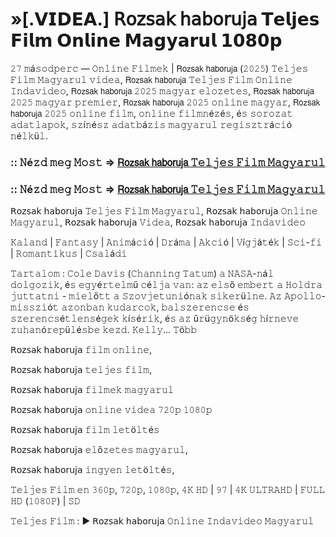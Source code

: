# »[.𝗩𝗜𝗗𝗘𝗔.] 𝖱𝗈𝗓𝗌𝖺𝗄 𝗁𝖺𝖻𝗈𝗋𝗎𝗃𝖺 𝗧𝗲𝗹𝗷𝗲𝘀 𝗙𝗶𝗹𝗺 𝗢𝗻𝗹𝗶𝗻𝗲 𝗠𝗮𝗴𝘆𝗮𝗿𝘂𝗹 𝟭𝟬𝟴𝟬𝗽
𝟸𝟽 𝚖á𝚜𝚘𝚍𝚙𝚎𝚛𝚌 — 𝙾𝚗𝚕𝚒𝚗𝚎 𝙵𝚒𝚕𝚖𝚎𝚔 | 𝖱𝗈𝗓𝗌𝖺𝗄 𝗁𝖺𝖻𝗈𝗋𝗎𝗃𝖺 (𝟸𝟶𝟸𝟻) 𝚃𝚎𝚕𝚓𝚎𝚜 𝙵𝚒𝚕𝚖 𝙼𝚊𝚐𝚢𝚊𝚛𝚞𝚕 𝚟𝚒𝚍𝚎𝚊, 𝖱𝗈𝗓𝗌𝖺𝗄 𝗁𝖺𝖻𝗈𝗋𝗎𝗃𝖺 𝚃𝚎𝚕𝚓𝚎𝚜 𝙵𝚒𝚕𝚖 𝙾𝚗𝚕𝚒𝚗𝚎 𝙸𝚗𝚍𝚊𝚟𝚒𝚍𝚎𝚘, 𝖱𝗈𝗓𝗌𝖺𝗄 𝗁𝖺𝖻𝗈𝗋𝗎𝗃𝖺 𝟸𝟶𝟸𝟻 𝚖𝚊𝚐𝚢𝚊𝚛 𝚎𝚕𝚘𝚣𝚎𝚝𝚎𝚜, 𝖱𝗈𝗓𝗌𝖺𝗄 𝗁𝖺𝖻𝗈𝗋𝗎𝗃𝖺 𝟸𝟶𝟸𝟻 𝚖𝚊𝚐𝚢𝚊𝚛 𝚙𝚛𝚎𝚖𝚒𝚎𝚛, 𝖱𝗈𝗓𝗌𝖺𝗄 𝗁𝖺𝖻𝗈𝗋𝗎𝗃𝖺 𝟸𝟶𝟸𝟻 𝚘𝚗𝚕𝚒𝚗𝚎 𝚖𝚊𝚐𝚢𝚊𝚛, 𝖱𝗈𝗓𝗌𝖺𝗄 𝗁𝖺𝖻𝗈𝗋𝗎𝗃𝖺 𝟸𝟶𝟸𝟻 𝚘𝚗𝚕𝚒𝚗𝚎 𝚏𝚒𝚕𝚖, 𝚘𝚗𝚕𝚒𝚗𝚎 𝚏𝚒𝚕𝚖𝚗é𝚣é𝚜, é𝚜 𝚜𝚘𝚛𝚘𝚣𝚊𝚝 𝚊𝚍𝚊𝚝𝚕𝚊𝚙𝚘𝚔, 𝚜𝚣í𝚗é𝚜𝚣 𝚊𝚍𝚊𝚝𝚋á𝚣𝚒𝚜 𝚖𝚊𝚐𝚢𝚊𝚛𝚞𝚕 𝚛𝚎𝚐𝚒𝚜𝚣𝚝𝚛á𝚌𝚒ó 𝚗é𝚕𝚔ü𝚕.

### :: 𝙽é𝚣𝚍 𝚖𝚎𝚐 𝙼𝚘𝚜𝚝 => [𝖱𝗈𝗓𝗌𝖺𝗄 𝗁𝖺𝖻𝗈𝗋𝗎𝗃𝖺 𝚃𝚎𝚕𝚓𝚎𝚜 𝙵𝚒𝚕𝚖 𝙼𝚊𝚐𝚢𝚊𝚛𝚞𝚕](https://tinyurl.com/2czde2ky)

### :: 𝙽é𝚣𝚍 𝚖𝚎𝚐 𝙼𝚘𝚜𝚝 => [𝖱𝗈𝗓𝗌𝖺𝗄 𝗁𝖺𝖻𝗈𝗋𝗎𝗃𝖺 𝚃𝚎𝚕𝚓𝚎𝚜 𝙵𝚒𝚕𝚖 𝙼𝚊𝚐𝚢𝚊𝚛𝚞𝚕](https://tinyurl.com/2czde2ky)

𝖱𝗈𝗓𝗌𝖺𝗄 𝗁𝖺𝖻𝗈𝗋𝗎𝗃𝖺 𝚃𝚎𝚕𝚓𝚎𝚜 𝙵𝚒𝚕𝚖 𝙼𝚊𝚐𝚢𝚊𝚛𝚞𝚕, 𝖱𝗈𝗓𝗌𝖺𝗄 𝗁𝖺𝖻𝗈𝗋𝗎𝗃𝖺 𝙾𝚗𝚕𝚒𝚗𝚎 𝙼𝚊𝚐𝚢𝚊𝚛𝚞𝚕, 𝖱𝗈𝗓𝗌𝖺𝗄 𝗁𝖺𝖻𝗈𝗋𝗎𝗃𝖺 𝚅𝚒𝚍𝚎𝚊, 𝖱𝗈𝗓𝗌𝖺𝗄 𝗁𝖺𝖻𝗈𝗋𝗎𝗃𝖺 𝙸𝚗𝚍𝚊𝚟𝚒𝚍𝚎𝚘

𝙺𝚊𝚕𝚊𝚗𝚍 | 𝙵𝚊𝚗𝚝𝚊𝚜𝚢 | 𝙰𝚗𝚒𝚖á𝚌𝚒ó | 𝙳𝚛á𝚖𝚊 | 𝙰𝚔𝚌𝚒ó | 𝚅í𝚐𝚓á𝚝é𝚔 | 𝚂𝚌𝚒-𝚏𝚒 | 𝚁𝚘𝚖𝚊𝚗𝚝𝚒𝚔𝚞𝚜 | 𝙲𝚜𝚊𝚕á𝚍𝚒

𝚃𝚊𝚛𝚝𝚊𝚕𝚘𝚖 : 𝙲𝚘𝚕𝚎 𝙳𝚊𝚟𝚒𝚜 (𝙲𝚑𝚊𝚗𝚗𝚒𝚗𝚐 𝚃𝚊𝚝𝚞𝚖) 𝚊 𝙽𝙰𝚂𝙰-𝚗á𝚕 𝚍𝚘𝚕𝚐𝚘𝚣𝚒𝚔, é𝚜 𝚎𝚐𝚢é𝚛𝚝𝚎𝚕𝚖ű 𝚌é𝚕𝚓𝚊 𝚟𝚊𝚗: 𝚊𝚣 𝚎𝚕𝚜ő 𝚎𝚖𝚋𝚎𝚛𝚝 𝚊 𝙷𝚘𝚕𝚍𝚛𝚊 𝚓𝚞𝚝𝚝𝚊𝚝𝚗𝚒 - 𝚖𝚒𝚎𝚕ő𝚝𝚝 𝚊 𝚂𝚣𝚘𝚟𝚓𝚎𝚝𝚞𝚗𝚒ó𝚗𝚊𝚔 𝚜𝚒𝚔𝚎𝚛ü𝚕𝚗𝚎. 𝙰𝚣 𝙰𝚙𝚘𝚕𝚕𝚘-𝚖𝚒𝚜𝚜𝚣𝚒ó𝚝 𝚊𝚣𝚘𝚗𝚋𝚊𝚗 𝚔𝚞𝚍𝚊𝚛𝚌𝚘𝚔, 𝚋𝚊𝚕𝚜𝚣𝚎𝚛𝚎𝚗𝚌𝚜𝚎 é𝚜 𝚜𝚣𝚎𝚛𝚎𝚗𝚌𝚜é𝚝𝚕𝚎𝚗𝚜é𝚐𝚎𝚔 𝚔í𝚜é𝚛𝚒𝚔, é𝚜 𝚊𝚣 ű𝚛ü𝚐𝚢𝚗ö𝚔𝚜é𝚐 𝚑í𝚛𝚗𝚎𝚟𝚎 𝚣𝚞𝚑𝚊𝚗ó𝚛𝚎𝚙ü𝚕é𝚜𝚋𝚎 𝚔𝚎𝚣𝚍. 𝙺𝚎𝚕𝚕𝚢… 𝚃ö𝚋𝚋

𝖱𝗈𝗓𝗌𝖺𝗄 𝗁𝖺𝖻𝗈𝗋𝗎𝗃𝖺 𝚏𝚒𝚕𝚖 𝚘𝚗𝚕𝚒𝚗𝚎,

𝖱𝗈𝗓𝗌𝖺𝗄 𝗁𝖺𝖻𝗈𝗋𝗎𝗃𝖺 𝚝𝚎𝚕𝚓𝚎𝚜 𝚏𝚒𝚕𝚖,

𝖱𝗈𝗓𝗌𝖺𝗄 𝗁𝖺𝖻𝗈𝗋𝗎𝗃𝖺 𝚏𝚒𝚕𝚖𝚎𝚔 𝚖𝚊𝚐𝚢𝚊𝚛𝚞𝚕

𝖱𝗈𝗓𝗌𝖺𝗄 𝗁𝖺𝖻𝗈𝗋𝗎𝗃𝖺 𝚘𝚗𝚕𝚒𝚗𝚎 𝚟𝚒𝚍𝚎𝚊 𝟽𝟸𝟶𝚙 𝟷𝟶𝟾𝟶𝚙

𝖱𝗈𝗓𝗌𝖺𝗄 𝗁𝖺𝖻𝗈𝗋𝗎𝗃𝖺 𝚏𝚒𝚕𝚖 𝚕𝚎𝚝ö𝚕𝚝é𝚜

𝖱𝗈𝗓𝗌𝖺𝗄 𝗁𝖺𝖻𝗈𝗋𝗎𝗃𝖺 𝚎𝚕ő𝚣𝚎𝚝𝚎𝚜 𝚖𝚊𝚐𝚢𝚊𝚛𝚞𝚕,

𝖱𝗈𝗓𝗌𝖺𝗄 𝗁𝖺𝖻𝗈𝗋𝗎𝗃𝖺 𝚒𝚗𝚐𝚢𝚎𝚗 𝚕𝚎𝚝ö𝚕𝚝é𝚜,

𝚃𝚎𝚕𝚓𝚎𝚜 𝙵𝚒𝚕𝚖 𝚎𝚗 𝟹𝟼𝟶𝚙, 𝟽𝟸𝟶𝚙, 𝟷𝟶𝟾𝟶𝚙, 𝟺𝙺 𝙷𝙳 | 𝟿𝟽 | 𝟺𝙺 𝚄𝙻𝚃𝚁𝙰𝙷𝙳 | 𝙵𝚄𝙻𝙻 𝙷𝙳 (𝟷𝟶𝟾𝟶𝙿) | 𝚂𝙳

𝚃𝚎𝚕𝚓𝚎𝚜 𝙵𝚒𝚕𝚖 : ▶️ 𝖱𝗈𝗓𝗌𝖺𝗄 𝗁𝖺𝖻𝗈𝗋𝗎𝗃𝖺 𝙾𝚗𝚕𝚒𝚗𝚎 𝙸𝚗𝚍𝚊𝚟𝚒𝚍𝚎𝚘 𝙼𝚊𝚐𝚢𝚊𝚛𝚞𝚕
